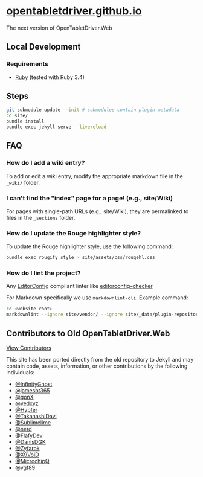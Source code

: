 # [opentabletdriver.github.io](https://opentabletdriver.github.io)

The next version of OpenTabletDriver.Web

## Local Development

### Requirements

- [Ruby](https://www.ruby-lang.org/en/downloads/) (tested with Ruby 3.4)

## Steps

```bash
git submodule update --init # submodules contain plugin metadata
cd site/
bundle install
bundle exec jekyll serve --livereload
```

## FAQ

### **How do I add a wiki entry?**

To add or edit a wiki entry, modify the appropriate markdown file in the `_wiki/` folder.

### **I can't find the "index" page for a page! (e.g., site/Wiki)**

For pages with single-path URLs (e.g., site/Wiki), they are permalinked to files in the `_sections` folder.

### **How do I update the Rouge highlighter style?**

To update the Rouge highlighter style, use the following command:

```bash
bundle exec rougify style > site/assets/css/rougehl.css
```

### **How do I lint the project?**

Any [EditorConfig](https://editorconfig.org/) compliant linter like [editorconfig-checker](https://github.com/editorconfig-checker/editorconfig-checker)

For Markdown specifically we use `markdownlint-cli`. Example command:

```bash
cd <website root>
markdownlint --ignore site/vendor/ --ignore site/_data/plugin-repository/ --ignore site/_includes/ . 2>&1 | less
```

## Contributors to Old OpenTabletDriver.Web

[View Contributors](https://github.com/OpenTabletDriver/OpenTabletDriver.Web/graphs/contributors)

This site has been ported directly from the old repository to Jekyll and may contain code, assets, information, or other contributions by the following individuals:

- [@InfinityGhost](https://github.com/InfinityGhost)
- [@jamesbt365](https://github.com/jamesbt365)
- [@gonX](https://github.com/gonX)
- [@vedxyz](https://github.com/vedxyz)
- [@Hypfer](https://github.com/Hypfer)
- [@TakanashiDavi](https://github.com/TakanashiDavi)
- [@Sublimelime](https://github.com/Sublimelime)
- [@nerd](https://github.com/nerd)
- [@FlafyDev](https://github.com/FlafyDev)
- [@DanisDGK](https://github.com/DanisDGK)
- [@Zyfarok](https://github.com/Zyfarok)
- [@X9VoiD](https://github.com/X9VoiD)
- [@MicrochipQ](https://github.com/MicrochipQ)
- [@vgf89](https://github.com/vgf89)
